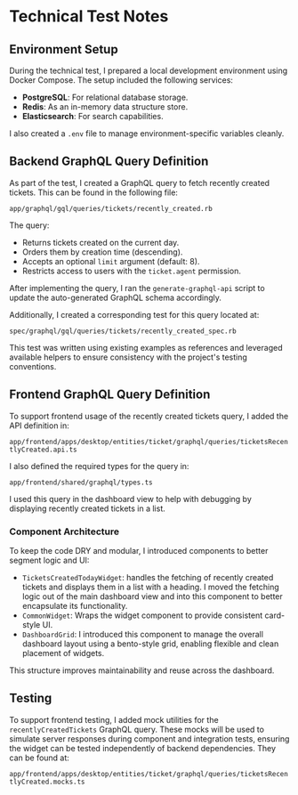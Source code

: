 # Technical Test Notes

## Environment Setup

During the technical test, I prepared a local development environment using Docker Compose. The setup included the following services:

- **PostgreSQL**: For relational database storage.
- **Redis**: As an in-memory data structure store.
- **Elasticsearch**: For search capabilities.

I also created a `.env` file to manage environment-specific variables cleanly.

## Backend GraphQL Query Definition

As part of the test, I created a GraphQL query to fetch recently created tickets. This can be found in the following file:

`app/graphql/gql/queries/tickets/recently_created.rb`

The query:

- Returns tickets created on the current day.
- Orders them by creation time (descending).
- Accepts an optional `limit` argument (default: 8).
- Restricts access to users with the `ticket.agent` permission.

After implementing the query, I ran the `generate-graphql-api` script to update the auto-generated GraphQL schema accordingly.

Additionally, I created a corresponding test for this query located at:

`spec/graphql/gql/queries/tickets/recently_created_spec.rb`

This test was written using existing examples as references and leveraged available helpers to ensure consistency with the project's testing conventions.

## Frontend GraphQL Query Definition

To support frontend usage of the recently created tickets query, I added the API definition in:

`app/frontend/apps/desktop/entities/ticket/graphql/queries/ticketsRecentlyCreated.api.ts`

I also defined the required types for the query in:

`app/frontend/shared/graphql/types.ts`

I used this query in the dashboard view to help with debugging by displaying recently created tickets in a list.

### Component Architecture

To keep the code DRY and modular, I introduced components to better segment logic and UI:

- `TicketsCreatedTodayWidget`: handles the fetching of recently created tickets and displays them in a list with a heading. I moved the fetching logic out of the main dashboard view and into this component to better encapsulate its functionality.
- `CommonWidget`: Wraps the widget component to provide consistent card-style UI.
- `DashboardGrid`: I introduced this component to manage the overall dashboard layout using a bento-style grid, enabling flexible and clean placement of widgets.

This structure improves maintainability and reuse across the dashboard.

## Testing

To support frontend testing, I added mock utilities for the `recentlyCreatedTickets` GraphQL query. These mocks will be used to simulate server responses during component and integration tests, ensuring the widget can be tested independently of backend dependencies. They can be found at:

`app/frontend/apps/desktop/entities/ticket/graphql/queries/ticketsRecentlyCreated.mocks.ts`
